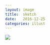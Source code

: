 ```yaml
---
layout: image
title:  sketch
date:   2016-12-25
categories: illust
---
```



![][image]


[image]: /resources/2016-12-25.png
